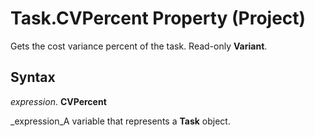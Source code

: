
# Task.CVPercent Property (Project)

Gets the cost variance percent of the task. Read-only  **Variant**.


## Syntax

 _expression_. **CVPercent**

 _expression_A variable that represents a  **Task** object.

